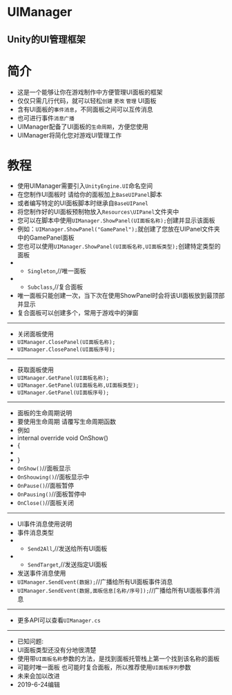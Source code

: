 UIManager
==== 
Unity的UI管理框架
-------
简介
=========================
- 这是一个能够让你在游戏制作中方便管理UI面板的框架
- 仅仅只需几行代码，就可以轻松`创建` `更改` `管理` UI面板
- 含有UI面板的`事件消息`，不同面板之间可以互传消息
- 也可进行事件`消息广播`
- UIManager配备了UI面板的`生命周期`，方便您使用
- UIManager将简化您对游戏UI管理工作

教程
=========================
- 使用UIManager需要引入`UnityEngine.UI`命名空间
- 在您制作UI面板时 请给你的面板加上`BaseUIPanel`脚本
- 或者编写特定的UI面板脚本时继承自`BaseUIPanel`
- 将您制作好的UI面板预制物放入`Resources\UIPanel`文件夹中
- 您可以在脚本中使用`UIManager.ShowPanel(UI面板名称);`创建并显示该面板
- 例如：`UIManager.ShowPanel("GamePanel");`就创建了您放在UIPanel文件夹中的GamePanel面板
- 您也可以使用`UIManager.ShowPanel(UI面板名称,UI面板类型);`创建特定类型的面板
- * `Singleton`,//唯一面板
- * `Subclass`,//复合面板
- 唯一面板只能创建一次，当下次在使用ShowPanel时会将该UI面板放到最顶部并显示
- 复合面板可以创建多个，常用于游戏中的弹窗
- --------------------------------------------------------------------------------
- 关闭面板使用
- `UIManager.ClosePanel(UI面板名称);`
- `UIManager.ClosePanel(UI面板序号);`
- --------------------------------------------------------------------------------
- 获取面板使用
- `UIManager.GetPanel(UI面板名称);`
- `UIManager.GetPanel(UI面板名称,UI面板类型);`
- `UIManager.GetPanel(UI面板序号);`
- --------------------------------------------------------------------------------
- 面板的生命周期说明
- 要使用生命周期 请覆写生命周期函数
- 例如    
- internal override void OnShow()
- {
- 
- }
- `OnShow()`//面板显示
- `OnShouwing()`//面板显示中
- `OnPause()`//面板暂停
- `OnPausing()`//面板暂停中
- `OnClose()`//面板关闭
- --------------------------------------------------------------------------------
- UI事件消息使用说明
- 事件消息类型
- * `Send2All`,//发送给所有UI面板
- * `SendTarget`,//发送指定UI面板
- 发送事件消息使用
- `UIManager.SendEvent(数据);`//广播给所有UI面板事件消息
- `UIManager.SendEvent(数据,面板信息[名称/序号]);`//广播给所有UI面板事件消息
- --------------------------------------------------------------------------------
- 更多API可以查看`UIManager.cs`
- --------------------------------------------------------------------------------
- 已知问题:
- UI面板类型还没有分地很清楚
- 使用带`UI面板名称`参数的方法，是找到面板托管栈上第一个找到该名称的面板
- 可能时唯一面板 也可能时复合面板，所以推荐使用`UI面板序列`参数
- 未来会加以改进
- 2019-6-24编辑
